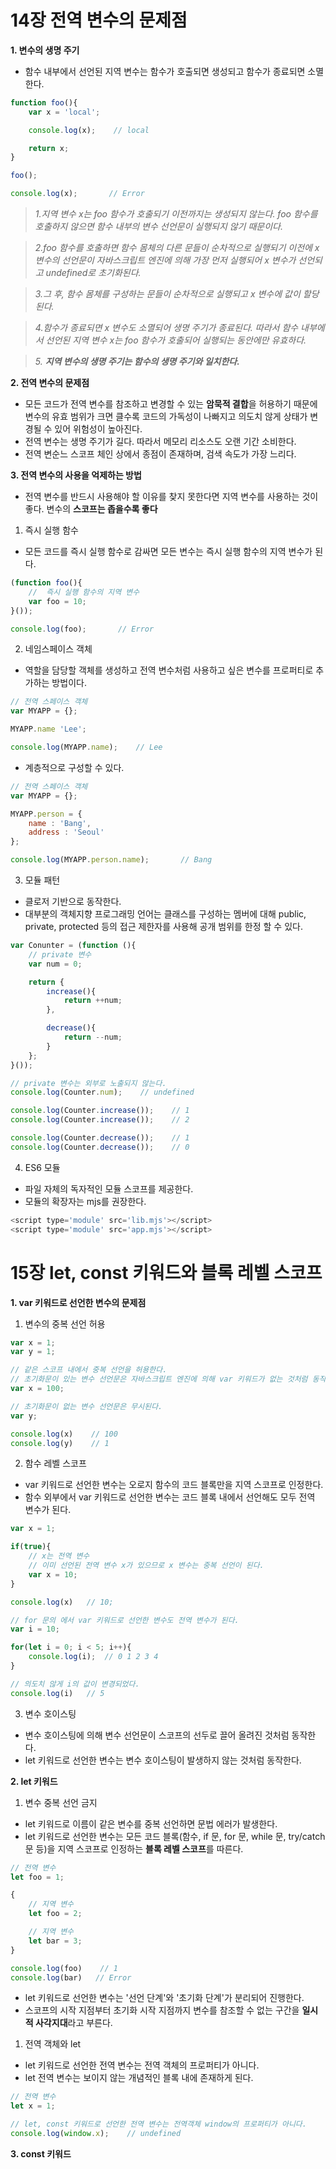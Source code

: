# 14장 전역 변수의 문제점
**1. 변수의 생명 주기**
+ 함수 내부에서 선언된 지역 변수는 함수가 호출되면 생성되고 함수가 종료되면 소멸한다.
```javascript
function foo(){
    var x = 'local';

    console.log(x);    // local

    return x;
}

foo();

console.log(x);       // Error
```

> _1.지역 변수 x는 foo 함수가 호출되기 이전까지는 생성되지 않는다. foo 함수를 호출하지 않으면 함수 내부의 변수 선언문이 실행되지 않기 때문이다._   

> _2.foo 함수를 호출하면 함수 몸체의 다른 문들이 순차적으로 실행되기 이전에 x 변수의 선언문이 자바스크립트 엔진에 의해 가장 먼저 실행되어 x 변수가 선언되고 undefined로 초기화된다._   
   
> _3.그 후, 함수 몸체를 구성하는 문들이 순차적으로 실행되고 x 변수에 값이 할당된다._   
   
> _4.함수가 종료되면 x 변수도 소멸되어 생명 주기가 종료된다. 따라서 함수 내부에서 선언된 지역 변수 x는 foo 함수가 호출되어 실행되는 동안에만 유효하다._   
   
> _5. **지역 변수의 생명 주기는 함수의 생명 주기와 일치한다.**_   


**2. 전역 변수의 문제점**
+ 모든 코드가 전역 변수를 참조하고 변경할 수 있는 **암묵적 결합**을 허용하기 때문에 변수의 유효 범위가 크면 클수록 코드의 가독성이 나빠지고 의도치 않게 상태가 변경될 수 있어 위험성이 높아진다.
+ 전역 변수는 생명 주기가 길다. 따라서 메모리 리소스도 오랜 기간 소비한다.
+ 전역 변순느 스코프 체인 상에서 종점이 존재하며, 검색 속도가 가장 느리다.


**3. 전역 변수의 사용을 억제하는 방법**
+ 전역 변수를 반드시 사용해야 할 이유를 찾지 못한다면 지역 변수를 사용하는 것이 좋다. 변수의 **스코프는 좁을수록 좋다**


1. 즉시 실행 함수
+ 모든 코드를 즉시 실행 함수로 감싸면 모든 변수는 즉시 실행 함수의 지역 변수가 된다.
```javascript
(function foo(){
    //  즉시 실행 함수의 지역 변수
    var foo = 10;
}());

console.log(foo);       // Error
```

2. 네임스페이스 객체
+ 역할을 담당할 객체를 생성하고 전역 변수처럼 사용하고 싶은 변수를 프로퍼티로 추가하는 방법이다.
```javascript
// 전역 스페이스 객체
var MYAPP = {};

MYAPP.name 'Lee';

console.log(MYAPP.name);    // Lee
```

+ 계층적으로 구성할 수 있다.
```javascript
// 전역 스페이스 객체
var MYAPP = {};

MYAPP.person = {
    name : 'Bang',
    address : 'Seoul'
};

console.log(MYAPP.person.name);       // Bang
```

3. 모듈 패턴
+ 클로저 기반으로 동작한다.
+ 대부분의 객체지향 프로그래밍 언어는 클래스를 구성하는 멤버에 대해 public, private, protected 등의 접근 제한자를 사용해 공개 범위를 한정 할 수 있다.
```javascript
var Conunter = (function (){
    // private 변수
    var num = 0;

    return {
        increase(){
            return ++num;
        },

        decrease(){
            return --num;
        }
    };
}());

// private 변수는 외부로 노출되지 않는다.
console.log(Counter.num);    // undefined

console.log(Counter.increase());    // 1
console.log(Counter.increase());    // 2

console.log(Counter.decrease());    // 1
console.log(Counter.decrease());    // 0
```

4. ES6 모듈
+ 파일 자체의 독자적인 모듈 스코프를 제공한다.
+ 모듈의 확장자는 mjs를 권장한다.
```javascript
<script type='module' src='lib.mjs'></script>
<script type='module' src='app.mjs'></script>
```



# 15장 let, const 키워드와 블록 레벨 스코프
**1. var 키워드로 선언한 변수의 문제점**
1. 변수의 중복 선언 허용
```javascript
var x = 1;
var y = 1;

// 같은 스코프 내에서 중복 선언을 허용한다.
// 초기화문이 있는 변수 선언문은 자바스크립트 엔진에 의해 var 키워드가 없는 것처럼 동작한다.
var x = 100;

// 초기화문이 없는 변수 선언문은 무시된다.
var y;

console.log(x)    // 100
console.log(y)    // 1
```

2. 함수 레벨 스코프
+ var 키워드로 선언한 변수는 오로지 함수의 코드 블록만을 지역 스코프로 인정한다.
+ 함수 외부에서 var 키워드로 선언한 변수는 코드 블록 내에서 선언해도 모두 전역 변수가 된다.
```javascript
var x = 1;

if(true){
    // x는 전역 변수
    // 이미 선언된 전역 변수 x가 있으므로 x 변수는 중복 선언이 된다.
    var x = 10;
}

console.log(x)   // 10;

// for 문의 에서 var 키워드로 선언한 변수도 전역 변수가 된다.
var i = 10;

for(let i = 0; i < 5; i++){
    console.log(i);  // 0 1 2 3 4
}

// 의도치 않게 i의 값이 변경되었다.
console.log(i)   // 5
```


3. 변수 호이스팅
+ 변수 호이스팅에 의해 변수 선언문이 스코프의 선두로 끌어 올려진 것처럼 동작한다.
+ let 키워드로 선언한 변수는 변수 호이스팅이 발생하지 않는 것처럼 동작한다.



**2. let 키워드**
1. 변수 중복 선언 금지
+ let 키워드로 이름이 같은 변수를 중복 선언하면 문법 에러가 발생한다.
+ let 키워드로 선언한 변수는 모든 코드 블록(함수, if 문, for 문, while 문, try/catch 문 등)을 지역 스코프로 인정하는 **블록 레벨 스코프**를 따른다.
```javascript
// 전역 변수
let foo = 1;

{
    // 지역 변수
    let foo = 2;

    // 지역 변수
    let bar = 3;
}

console.log(foo)    // 1
console.log(bar)   // Error
```

+ let 키워드로 선언한 변수는 '선언 단계'와 '초기화 단계'가 분리되어 진행한다.
+ 스코프의 시작 지점부터 초기화 시작 지점까지 변수를 참조할 수 없는 구간을 **일시적 사각지대**라고 부른다.

1. 전역 객체와 let
+ let 키워드로 선언한 전역 변수는 전역 객체의 프로퍼티가 아니다.
+ let 전역 변수는 보이지 않는 개념적인 블록 내에 존재하게 된다.
```javascript
// 전역 변수
let x = 1;

// let, const 키워드로 선언한 전역 변수는 전역객체 window의 프로퍼티가 아니다.
console.log(window.x);    // undefined
```


**3. const 키워드**

